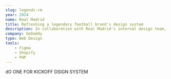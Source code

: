 ```yaml
---
slug: legends-rm
year: 2024
name: Real Madrid
title: Refreshing a legendary football brand's design system
description: In collaboration with Real Madrid's internal design team, I was responsible for translating their new design system to web for use on their ecommerce store and for their Madradista fan club.
company: GoDaddy
type: Web Design
tools:
    - Figma
    - Shopify
    - PHP
---
```




dO ONE FOR KICKOFF DSIGN SYSTEM